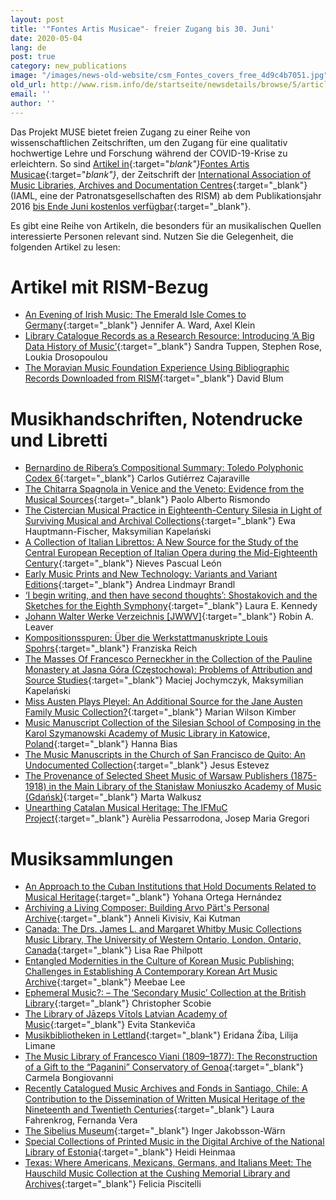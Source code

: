 ```yaml
---
layout: post
title: '"Fontes Artis Musicae"- freier Zugang bis 30. Juni'
date: 2020-05-04
lang: de
post: true
category: new_publications
image: "/images/news-old-website/csm_Fontes_covers_free_4d9c4b7051.jpg"
old_url: http://www.rism.info/de/startseite/newsdetails/browse/5/article/64/free-access-to-fontes-artis-musicae-through-june-30.html
email: ''
author: ''
---
```


Das Projekt MUSE bietet freien Zugang zu einer Reihe von wissenschaftlichen Zeitschriften, um den Zugang für eine qualitativ hochwertige Lehre und Forschung während der COVID-19-Krise zu erleichtern. So sind [Artikel in](https://muse.jhu.edu/journal/688){:target="_blank"}_[Fontes Artis Musicae](https://muse.jhu.edu/journal/688){:target="_blank"}_, der Zeitschrift der [International Association of Music Libraries, Archives and Documentation Centres](https://www.iaml.info/){:target="_blank"} (IAML, eine der Patronatsgesellschaften des RISM) ab dem Publikationsjahr 2016 [bis Ende Juni kostenlos verfügbar](https://www.iaml.info/news/free-access-fontes-artis-musicae){:target="_blank"}.

Es gibt eine Reihe von Artikeln, die besonders für an musikalischen Quellen interessierte Personen relevant sind. Nutzen Sie die Gelegenheit, die folgenden Artikel zu lesen:

# Artikel mit RISM-Bezug

- [An Evening of Irish Music: The Emerald Isle Comes to Germany](https://muse.jhu.edu/article/636114){:target="_blank"}
Jennifer A. Ward, Axel Klein
- [Library Catalogue Records as a Research Resource: Introducing ‘A Big Data History of Music’](https://muse.jhu.edu/article/614141){:target="_blank"}
Sandra Tuppen, Stephen Rose, Loukia Drosopoulou
- [The Moravian Music Foundation Experience Using Bibliographic Records Downloaded from RISM](https://muse.jhu.edu/article/680345){:target="_blank"}
David Blum


# Musikhandschriften, Notendrucke und Libretti

- [Bernardino de Ribera’s Compositional Summary: Toledo Polyphonic Codex 6](https://muse.jhu.edu/article/614142){:target="_blank"}
Carlos Gutiérrez Cajaraville
- [The Chitarra Spagnola in Venice and the Veneto: Evidence from the Musical Sources](https://muse.jhu.edu/article/712268){:target="_blank"}
Paolo Alberto Rismondo
- [The Cistercian Musical Practice in Eighteenth-Century Silesia in Light of Surviving Musical and Archival Collections](https://muse.jhu.edu/article/729950){:target="_blank"}
Ewa Hauptmann-Fischer, Maksymilian Kapelański
- [A Collection of Italian Librettos: A New Source for the Study of the Central European Reception of Italian Opera during the Mid-Eighteenth Century](https://muse.jhu.edu/article/736167){:target="_blank"}
Nieves Pascual León
- [Early Music Prints and New Technology: Variants and Variant Editions](https://muse.jhu.edu/article/671831){:target="_blank"}
Andrea Lindmayr Brandl
- [‘I begin writing, and then have second thoughts’: Shostakovich and the Sketches for the Eighth Symphony](https://muse.jhu.edu/article/650241){:target="_blank"}
Laura E. Kennedy
- [Johann Walter Werke Verzeichnis [JWWV]](https://muse.jhu.edu/article/721665){:target="_blank"}
Robin A. Leaver
- [Kompositionsspuren: Über die Werkstattmanuskripte Louis Spohrs](https://muse.jhu.edu/article/743956){:target="_blank"}
Franziska Reich
- [The Masses Of Francesco Perneckher in the Collection of the Pauline Monastery at Jasna Góra (Częstochowa): Problems of Attribution and Source Studies](https://muse.jhu.edu/article/729951){:target="_blank"}
Maciej Jochymczyk, Maksymilian Kapelański
- [Miss Austen Plays Pleyel: An Additional Source for the Jane Austen Family Music Collection?](https://muse.jhu.edu/article/753516){:target="_blank"}
Marian Wilson Kimber
- [Music Manuscript Collection of the Silesian School of Composing in the Karol Szymanowski Academy of Music Library in Katowice, Poland](https://muse.jhu.edu/article/729948){:target="_blank"}
Hanna Bias
- [The Music Manuscripts in the Church of San Francisco de Quito: An Undocumented Collection](https://muse.jhu.edu/article/721666){:target="_blank"}
Jesus Estevez
- [The Provenance of Selected Sheet Music of Warsaw Publishers (1875-1918) in the Main Library of the Stanisław Moniuszko Academy of Music (Gdańsk)](https://muse.jhu.edu/article/729952){:target="_blank"}
Marta Walkusz
- [Unearthing Catalan Musical Heritage: The IFMuC Project](https://muse.jhu.edu/article/680343){:target="_blank"}
Aurèlia Pessarrodona, Josep Maria Gregori


# Musiksammlungen

- [An Approach to the Cuban Institutions that Hold Documents Related to Musical Heritage](https://muse.jhu.edu/article/699409){:target="_blank"}
Yohana Ortega Hernández
- [Archiving a Living Composer: Building Arvo Pärt's Personal Archive](https://muse.jhu.edu/article/663113){:target="_blank"}
Anneli Kivisiv, Kai Kutman
- [Canada: The Drs. James L. and Margaret Whitby Music Collections Music Library, The University of Western Ontario, London, Ontario, Canada](https://muse.jhu.edu/article/625705){:target="_blank"}
Lisa Rae Philpott
- [Entangled Modernities in the Culture of Korean Music Publishing: Challenges in Establishing A Contemporary Korean Art Music Archive](https://muse.jhu.edu/article/671829){:target="_blank"}
Meebae Lee
- [Ephemeral Music?: – The ‘Secondary Music’ Collection at the British Library](https://muse.jhu.edu/article/608865){:target="_blank"}
Christopher Scobie
- [The Library of Jāzeps Vītols Latvian Academy of Music](https://muse.jhu.edu/article/663112){:target="_blank"}
Evita Stankeviča
- [Musikbibliotheken in Lettland](https://muse.jhu.edu/article/663111){:target="_blank"}
Eridana Žiba, Lilija Limane
- [The Music Library of Francesco Viani (1809–1877): The Reconstruction of a Gift to the “Paganini” Conservatory of Genoa](https://muse.jhu.edu/article/650242){:target="_blank"}
Carmela Bongiovanni
- [Recently Catalogued Music Archives and Fonds in Santiago, Chile: A Contribution to the Dissemination of Written Musical Heritage of the Nineteenth and Twentieth Centuries](https://muse.jhu.edu/article/614143){:target="_blank"}
Laura Fahrenkrog, Fernanda Vera
- [The Sibelius Museum](https://muse.jhu.edu/article/663114){:target="_blank"}
Inger Jakobsson-Wärn
- [Special Collections of Printed Music in the Digital Archive of the National Library of Estonia](https://muse.jhu.edu/article/663116){:target="_blank"}
Heidi Heinmaa
- [Texas: Where Americans, Mexicans, Germans, and Italians Meet: The Hauschild Music Collection at the Cushing Memorial Library and Archives](https://muse.jhu.edu/article/671832){:target="_blank"}
Felicia Piscitelli
